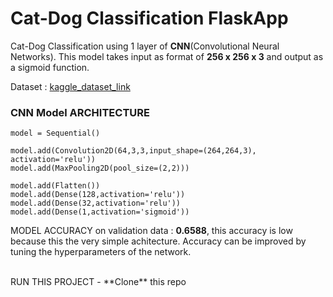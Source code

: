 # Cat-Dog Classification FlaskApp

<!--- <img alt="Screenshot 2023-03-26 at 4 48 50 PM" height='300px' src="https://user-images.githubusercontent.com/74103314/227773997-88fe9d13-8dfb-4d34-979a-b4abc6b785b1.png"> -->

Cat-Dog Classification using 1 layer of **CNN**(Convolutional Neural Networks). This model takes input as format of **256 x 256 x 3** and output as a sigmoid function. 

Dataset : [kaggle_dataset_link](https://www.kaggle.com/competitions/dogs-vs-cats/data)


### CNN Model ARCHITECTURE 
```
model = Sequential()

model.add(Convolution2D(64,3,3,input_shape=(264,264,3), activation='relu'))
model.add(MaxPooling2D(pool_size=(2,2)))

model.add(Flatten())
model.add(Dense(128,activation='relu'))
model.add(Dense(32,activation='relu'))
model.add(Dense(1,activation='sigmoid'))
```

MODEL ACCURACY on validation data : **0.6588**, this accuracy is low because this the very simple achitecture. Accuracy can be improved by tuning the hyperparameters of the network.


<br> 
RUN THIS PROJECT 
- **Clone** this repo 
